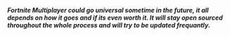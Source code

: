 ___Fortnite Multiplayer could go universal sometime in the future, it all depends on how it goes and if its even worth it. It will stay open sourced throughout the whole process and will try to be updated frequantly.___

